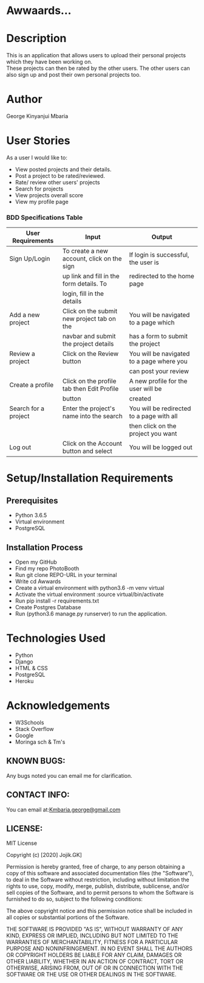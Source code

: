 # Awwaards...

# Description
This is an application that allows users to upload their personal projects which they have been working on.<br>
These projects can then be rated by the other users. The other users can also sign up and post their own personal projects too.

# Author
  George Kinyanjui Mbaria

# User Stories
As a user I would like to:

* View posted projects and their details.
* Post a project to be rated/reviewed.
* Rate/ review other users' projects
* Search for projects 
* View projects overall score
* View my profile page

### BDD Specifications Table
|        User Requirements                 |           Input                           |           Output                         |
|------------------------------------------|-------------------------------------------|------------------------------------------|
| Sign Up/Login                            | To create a new account, click on the sign| If login is successful, the user is      |
|                                          | up link and fill in the form details. To  | redirected to the home page              |
|                                          | login, fill in the details                |                                          |
| Add a new project                        | Click on the submit new project tab on the| You will be navigated to a page which    |
|                                          | navbar and submit the project details     | has a form to submit the project         |
| Review a project                         | Click on the Review button                | You will be navigated to a page where you|
|                                          |                                           | can post your review                     |
| Create a profile                         | Click on the profile tab then Edit Profile| A new profile for the user will be       |
|                                          | button                                    | created                                  |
| Search for a project                     | Enter the project's name into the search  | You will be redirected to a page with all||                                          | bar in the navbar                         | results matching your search. You can    |
|                                          |                                           | then click on the project you want       |
| Log out                                  | Click on the Account button and select    | You will be logged out                   ||                                          | log out                                   |                                          |


# Setup/Installation Requirements
## Prerequisites
* Python 3.6.5
* Virtual environment
* PostgreSQL

## Installation Process
* Open my GitHub
* Find my repo PhotoBooth
* Run git clone REPO-URL in your terminal
* Write cd Awwards
* Create a virtual environment with python3.6 -m venv virtual
* Activate the virtual environment :source virtual/bin/activate
* Run pip install -r requirements.txt
* Create Postgres Database
* Run (python3.6 manage.py runserver) to run the application.



# Technologies Used
* Python 
* Django 
* HTML & CSS
* PostgreSQL
* Heroku


# Acknowledgements
* W3Schools
* Stack Overflow
* Google
* Moringa sch & Tm's

## KNOWN BUGS:
Any bugs noted you can email me for clarification.


## CONTACT INFO:
You can email at:Kmbaria.george@gmail.com

## LICENSE:
MIT License

Copyright (c) [2020] Jojik.GK]

Permission is hereby granted, free of charge, to any person obtaining a copy of this software and associated documentation files (the "Software"), to deal in the Software without restriction, including without limitation the rights to use, copy, modify, merge, publish, distribute, sublicense, and/or sell copies of the Software, and to permit persons to whom the Software is furnished to do so, subject to the following conditions:

The above copyright notice and this permission notice shall be included in all copies or substantial portions of the Software.

THE SOFTWARE IS PROVIDED "AS IS", WITHOUT WARRANTY OF ANY KIND, EXPRESS OR IMPLIED, INCLUDING BUT NOT LIMITED TO THE WARRANTIES OF MERCHANTABILITY, FITNESS FOR A PARTICULAR PURPOSE AND NONINFRINGEMENT. IN NO EVENT SHALL THE AUTHORS OR COPYRIGHT HOLDERS BE LIABLE FOR ANY CLAIM, DAMAGES OR OTHER LIABILITY, WHETHER IN AN ACTION OF CONTRACT, TORT OR OTHERWISE, ARISING FROM, OUT OF OR IN CONNECTION WITH THE SOFTWARE OR THE USE OR OTHER DEALINGS IN THE SOFTWARE.
